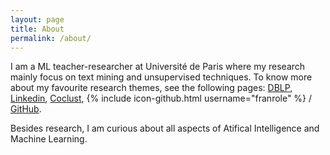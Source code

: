 ```yaml
---
layout: page
title: About
permalink: /about/
---
```


I am a ML teacher-researcher at Université de Paris where my research mainly focus on text mining and unsupervised techniques. 
To know more about my favourite research themes, see  the following pages: [DBLP](https://dblp.org/pid/47/3852.html), [Linkedin](https://www.linkedin.com/in/role-francois-295a4112/?originalSubdomain=fr), [Coclust](https://pypi.org/project/coclust/), {% include icon-github.html username="franrole" %} /
[GitHub](https://github.com/franrole).

Besides research, I am curious about all aspects of Atifical Intelligence and Machine Learning.


